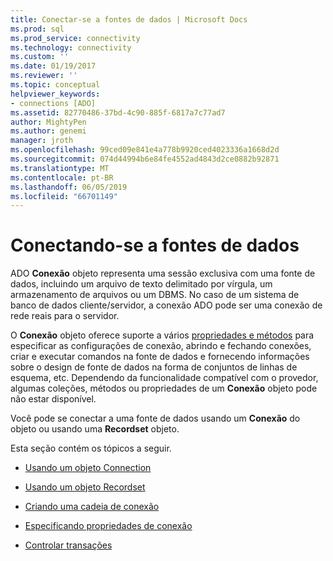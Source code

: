 ```yaml
---
title: Conectar-se a fontes de dados | Microsoft Docs
ms.prod: sql
ms.prod_service: connectivity
ms.technology: connectivity
ms.custom: ''
ms.date: 01/19/2017
ms.reviewer: ''
ms.topic: conceptual
helpviewer_keywords:
- connections [ADO]
ms.assetid: 82770486-37bd-4c90-885f-6817a7c77ad7
author: MightyPen
ms.author: genemi
manager: jroth
ms.openlocfilehash: 99ced09e841e4a778b9920ced4023336a1668d2d
ms.sourcegitcommit: 074d44994b6e84fe4552ad4843d2ce0882b92871
ms.translationtype: MT
ms.contentlocale: pt-BR
ms.lasthandoff: 06/05/2019
ms.locfileid: "66701149"
---
```

# <a name="connecting-to-data-sources"></a>Conectando-se a fontes de dados
ADO **Conexão** objeto representa uma sessão exclusiva com uma fonte de dados, incluindo um arquivo de texto delimitado por vírgula, um armazenamento de arquivos ou um DBMS. No caso de um sistema de banco de dados cliente/servidor, a conexão ADO pode ser uma conexão de rede reais para o servidor.  
  
 O **Conexão** objeto oferece suporte a vários [propriedades e métodos](../../../ado/reference/ado-api/connection-object-properties-methods-and-events.md) para especificar as configurações de conexão, abrindo e fechando conexões, criar e executar comandos na fonte de dados e fornecendo informações sobre o design de fonte de dados na forma de conjuntos de linhas de esquema, etc. Dependendo da funcionalidade compatível com o provedor, algumas coleções, métodos ou propriedades de um **Conexão** objeto pode não estar disponível.  
  
 Você pode se conectar a uma fonte de dados usando um **Conexão** do objeto ou usando uma **Recordset** objeto.  
  
 Esta seção contém os tópicos a seguir.  
  
-   [Usando um objeto Connection](../../../ado/guide/data/using-a-connection-object.md)  
  
-   [Usando um objeto Recordset](../../../ado/guide/data/using-a-recordset-object.md)  
  
-   [Criando uma cadeia de conexão](../../../ado/guide/data/creating-a-connection-string.md)  
  
-   [Especificando propriedades de conexão](../../../ado/guide/data/specifying-connection-properties.md)  
  
-   [Controlar transações](../../../ado/guide/data/controlling-transactions-ado.md)
